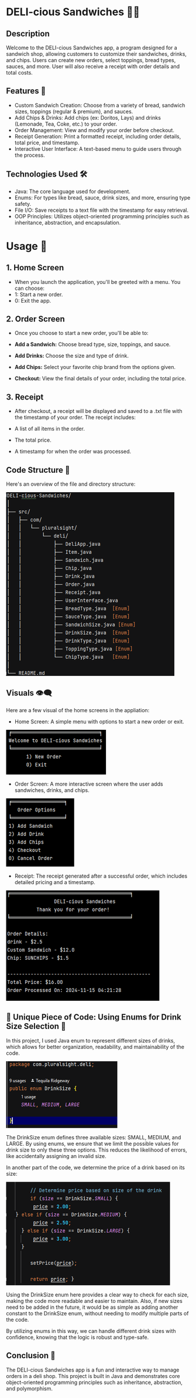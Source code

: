 # DELI-cious Sandwiches 🍞🥪

## Description

Welcome to the DELI-cious Sandwiches app, a program designed for a sandwich shop, allowing customers to customize their sandwiches, drinks, and chips. 
Users can create new orders, select toppings, bread types, sauces, and more. User will also receive a receipt with order details and total costs.

## Features 🚀
- Custom Sandwich Creation: Choose from a variety of bread, sandwich sizes, toppings (regular & premium), and sauces.
- Add Chips & Drinks: Add chips (ex: Doritos, Lays) and drinks (Lemonade, Tea, Coke, etc.) to your order.
- Order Management: View and modify your order before checkout.
- Receipt Generation: Print a formatted receipt, including order details, total price, and timestamp.
- Interactive User Interface: A text-based menu to guide users through the process.


## Technologies Used 🛠️
- Java: The core language used for development.
- Enums: For types like bread, sauce, drink sizes, and more, ensuring type safety.
- File I/O: Save receipts to a text file with the timestamp for easy retrieval.
- OOP Principles: Utilizes object-oriented programming principles such as inheritance, abstraction, and encapsulation.


# **Usage 📱**

## **1. Home Screen**
   
- When you launch the application, you'll be greeted with a menu. You can choose:
 -  1: Start a new order.
 -  0: Exit the app.

## 2. Order Screen
   
 - Once you choose to start a new order, you'll be able to:

- **Add a Sandwich:** Choose bread type, size, toppings, and sauce.

- **Add Drinks:** Choose the size and type of drink.
   
- **Add Chips:** Select your favorite chip brand from the options given.
   
- **Checkout:** View the final details of your order, including the total price.

## 3. Receipt

   - After checkout, a receipt will be displayed and saved to a .txt file with the timestamp of your order. The receipt includes:
   
  
 - A list of all items in the order.
 - The total price.
 - A timestamp for when the order was processed.

## Code Structure 📂

Here's an overview of the file and directory structure:

![[Screenshot of Directory Structure]](images/DirectoryStructure.PNG)





## Visuals 👁‍🗨

Here are a few visual of the home screens in the appliation:

- Home Screen: A simple menu with options to start a new order or exit.

![[Screenshot of Home Screen]](images/HomeScreen.PNG)





- Order Screen: A more interactive screen where the user adds sandwiches, drinks, and chips.
  
![[Screenshot of Order Screen]](images/OrderScreen.PNG)






- Receipt: The receipt generated after a successful order, which includes detailed pricing and a timestamp.
 

![[Screenshot of Receipt]](images/Receipt.PNG)


## 🧡 Unique Piece of Code: Using Enums for Drink Size Selection 🧡

In this project, I used Java enum to represent different sizes of drinks, which allows for better organization, readability, and maintainability of the code.


![[Screenshot of Enum DrinkSize Class]](images/EnumClass.PNG)


The DrinkSize enum defines three available sizes: SMALL, MEDIUM, and LARGE. By using enums, we ensure that we limit the possible values for drink size to only these three options. This reduces the likelihood of errors, like accidentally assigning an invalid size.

In another part of the code, we determine the price of a drink based on its size:


![[Screenshot of Enum being used]](images/EnumUsage.PNG)

Using the DrinkSize enum here provides a clear way to check for each size, making the code more readable and easier to maintain. Also, if new sizes need to be added in the future, it would be as simple as adding another constant to the DrinkSize enum, without needing to modify multiple parts of the code.

By utilizing enums in this way, we can handle different drink sizes with confidence, knowing that the logic is robust and type-safe.



## Conclusion 🏁

The DELI-cious Sandwiches app is a fun and interactive way to manage orders in a deli shop. This project is built in Java and demonstrates core object-oriented programming principles such as inheritance, abstraction, and polymorphism.


